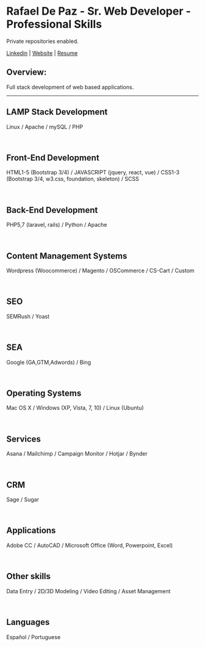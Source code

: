 # Rafael De Paz - Sr. Web Developer - Professional Skills

<p>Private repositories enabled.</p>

<p><a href="https://www.linkedin.com/in/rafael-de-paz-2514b1122/" title="Rafael De Paz">Linkedin</a> | <a href="https://rdepaz.com" title="rdepaz.com">Website</a> | <a href="https://drive.google.com/open?id=1euYC2ABBFNAd157vJv69h5nX0yoaMjoo" title="Rafael De Paz">Resume</a></p>

<h2>Overview:</h2>
<p>Full stack development of web based applications.</p>
<hr/>

<h2>LAMP Stack Development</h2>
<p>Linux / Apache / mySQL / PHP</p>
<br/>
<h2>Front-End Development</h2>
<p>HTML1-5 (Bootstrap 3/4) / JAVASCRIPT (jquery, react, vue) / CSS1-3 (Bootstrap 3/4, w3.css, foundation, skeleton) / SCSS</p>
<br/>
<h2>Back-End Development</h2>
<p>PHP5,7 (laravel, rails) / Python / Apache</p>
<br/>
<h2>Content Management Systems</h2>
<p>Wordpress (Woocommerce) / Magento / OSCommerce / CS-Cart / Custom</p>
<br/>
<h2>SEO</h2>
<p>SEMRush / Yoast</p>
<br/>
<h2>SEA</h2>
<p>Google (GA,GTM,Adwords) / Bing</p>
<br/>
<h2>Operating Systems</h2>
<p>Mac OS X / Windows (XP, Vista, 7, 10) / Linux (Ubuntu)</p>
<br/>
<h2>Services</h2>
<p>Asana / Mailchimp / Campaign Monitor / Hotjar / Bynder</p>
<br/>
<h2>CRM</h2>
<p>Sage / Sugar</p>
<br/>
<h2>Applications</h2>
<p>Adobe CC / AutoCAD / Microsoft Office (Word, Powerpoint, Excel)</p>
<br/>
<h2>Other skills</h2>
<p>Data Entry / 2D/3D Modeling / Video Editing / Asset Management</p>
<br/>
<h2>Languages</h2>
<p>Español / Portuguese</p>